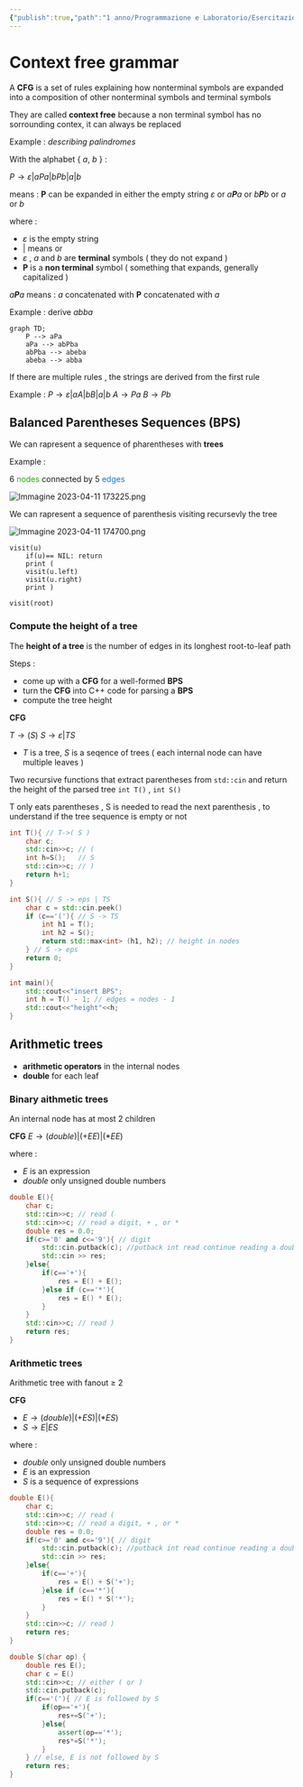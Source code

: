 ```yaml
---
{"publish":true,"path":"1 anno/Programmazione e Laboratorio/Esercitazioni/CFG's.md","permalink":"/1 anno/Programmazione e Laboratorio/Esercitazioni/CFG's/","PassFrontmatter":true}
---
```


# Context free grammar

A **CFG** is a set of rules explaining how nonterminal symbols are expanded into a composition of other nonterminal symbols and terminal symbols 

They are called **context free** because a non terminal symbol has no sorrounding contex, it can always be replaced 

Example : _describing palindromes_

With the alphabet { _a_, _b_ } :

$P \longrightarrow \varepsilon | aPa | bPb | a | b$

means : **P** can be expanded in either the empty string $\varepsilon$ or _a**P**a_ or _b**P**b_ or _a_ or _b_

where :
+ $\varepsilon$ is the empty string
+ | means or
+ $\varepsilon$ , _a_ and _b_ are **terminal** symbols ( they do not expand )
+ **P** is a **non terminal** symbol ( something that expands, generally capitalized )

_a**P**a_ means :  _a_ concatenated with **P** concatenated with _a_

Example : derive _abba_

```mermaid
graph TD;
	P --> aPa
	aPa --> abPba
	abPba --> abeba
	abeba --> abba
```

If there are multiple rules , the strings are derived from the first rule

Example : 
$P \longrightarrow \varepsilon | aA | bB | a | b$
$A \longrightarrow Pa$
$B \longrightarrow Pb$

## Balanced Parentheses Sequences (BPS)

We can rapresent a sequence of pharentheses with **trees**

Example : 

6<font color=1db100> nodes</font> connected by 5<font color=0d7cbd> edges</font>

![Immagine 2023-04-11 173225.png](../../../Resources/Immagine%202023-04-11%20173225.png)

We can rapresent a sequence of parenthesis visiting recursevly the tree

![Immagine 2023-04-11 174700.png](../../../Resources/Immagine%202023-04-11%20174700.png)

```pseudocode
visit(u)
	if(u)== NIL: return
	print (
	visit(u.left)
	visit(u.right)
	print )

visit(root)
```


### Compute the height of a tree

The **height of a tree** is the number of edges in its longhest root-to-leaf path

Steps : 
+ come up with a **CFG** for a well-formed **BPS**
+ turn the **CFG** into C++ code for parsing a **BPS**
+ compute the tree height

**CFG**

$T \longrightarrow (S)$ 
$S \longrightarrow \varepsilon | TS$ 

+ _T_ is a tree, _S_ is a seqence of trees ( each internal node can have multiple leaves )

Two recursive functions that extract parentheses from `std::cin` and return the height of the parsed tree
`int T()` , `int S()`

T only eats parentheses , S is needed to read the next parenthesis , to understand if the tree sequence is empty or not

```c++
int T(){ // T->( S )
	char c;
	std::cin>>c; // (
	int h=S();   // S
	std::cin>>c; // )
	return h+1;
}
```

```c++
int S(){ // S -> eps | TS
	char c = std::cin.peek() 
	if (c=='('){ // S -> TS
		int h1 = T();
		int h2 = S();
		return std::max<int> (h1, h2); // height in nodes
	} // S -> eps
	return 0;
}
```

```c++
int main(){
	std::cout<<"insert BPS";
	int h = T() - 1; // edges = nodes - 1
	std::cout<<"height"<<h;
}
```


## Arithmetic trees

+ **arithmetic operators** in the internal nodes
+ **double** for each leaf

### Binary aithmetic trees

An internal node has at most 2 children

**CFG**
$E \longrightarrow (double)|(+EE)|(*EE)$

where :
+ $E$ is an expression
+ $double$ only unsigned double numbers

```c++
double E(){
	char c;
	std::cin>>c; // read (
	std::cin>>c; // read a digit, + , or *
	double res = 0.0;
	if(c>='0' and c<='9'){ // digit
		std::cin.putback(c); //putback int read continue reading a double
		std::cin >> res;
	}else{
		if(c=='+'){
			res = E() + E();
		}else if (c=='*'){
			res = E() * E();
		}
	}
	std::cin>>c; // read )
	return res;
}
```

### Arithmetic trees

Arithmetic tree with fanout $\ge$ 2

**CFG**
+ $E \longrightarrow (double)|(+ES)|(*ES)$
+ $S \longrightarrow E|ES$

where :
+ $double$ only unsigned double numbers
+ $E$ is an expression
+ $S$ is a sequence of expressions

```c++
double E(){
	char c;
	std::cin>>c; // read (
	std::cin>>c; // read a digit, + , or *
	double res = 0.0;
	if(c>='0' and c<='9'){ // digit
		std::cin.putback(c); //putback int read continue reading a double
		std::cin >> res;
	}else{
		if(c=='+'){
			res = E() + S('+');
		}else if (c=='*'){
			res = E() * S('*');
		}
	}
	std::cin>>c; // read )
	return res;
}
```

```c++
double S(char op) {
	double res E();
	char c = E()
	std::cin>>c; // either ( or )
	std::cin.putback(c);
	if(c=='('){ // E is followed by S
		if(op=='+'){
			res+=S('+');
		}else{
			assert(op=='*');
			res*=S('*');
		}
	} // else, E is not followed by S
	return res;
}
```